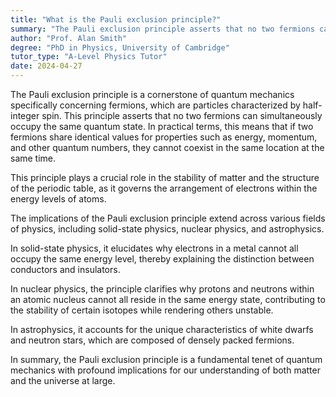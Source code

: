 ```yaml
---
title: "What is the Pauli exclusion principle?"
summary: "The Pauli exclusion principle asserts that no two fermions can occupy the same quantum state at the same time, highlighting a fundamental rule in quantum mechanics."
author: "Prof. Alan Smith"
degree: "PhD in Physics, University of Cambridge"
tutor_type: "A-Level Physics Tutor"
date: 2024-04-27
---
```


The Pauli exclusion principle is a cornerstone of quantum mechanics specifically concerning fermions, which are particles characterized by half-integer spin. This principle asserts that no two fermions can simultaneously occupy the same quantum state. In practical terms, this means that if two fermions share identical values for properties such as energy, momentum, and other quantum numbers, they cannot coexist in the same location at the same time. 

This principle plays a crucial role in the stability of matter and the structure of the periodic table, as it governs the arrangement of electrons within the energy levels of atoms.

The implications of the Pauli exclusion principle extend across various fields of physics, including solid-state physics, nuclear physics, and astrophysics. 

In solid-state physics, it elucidates why electrons in a metal cannot all occupy the same energy level, thereby explaining the distinction between conductors and insulators. 

In nuclear physics, the principle clarifies why protons and neutrons within an atomic nucleus cannot all reside in the same energy state, contributing to the stability of certain isotopes while rendering others unstable. 

In astrophysics, it accounts for the unique characteristics of white dwarfs and neutron stars, which are composed of densely packed fermions.

In summary, the Pauli exclusion principle is a fundamental tenet of quantum mechanics with profound implications for our understanding of both matter and the universe at large.
    